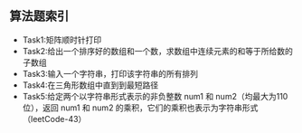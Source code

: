 ## 算法题索引

- Task1:矩阵顺时针打印
- Task2:给出一个排序好的数组和一个数，求数组中连续元素的和等于所给数的子数组
- Task3:输入一个字符串，打印该字符串的所有排列
- Task4:在三角形数组中直到到最短路径
- Task5:给定两个以字符串形式表示的非负整数 num1 和 num2（均最大为110位），返回 num1 和 num2 的乘积，它们的乘积也表示为字符串形式（leetCode-43）